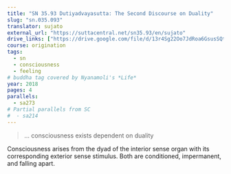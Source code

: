```yaml
---
title: "SN 35.93 Dutiyadvayasutta: The Second Discourse on Duality"
slug: "sn.035.093"
translator: sujato
external_url: "https://suttacentral.net/sn35.93/en/sujato"
drive_links: ["https://drive.google.com/file/d/13r4Sg22Oo7JdRoa6GsusSQtiSlmdMJez/view?usp=drivesdk"]
course: origination
tags:
  - sn
  - consciousness
  - feeling
# buddha tag covered by Nyanamoli's *Life*
year: 2018
pages: 4
parallels:
  - sa273
# Partial parallels from SC
#  - sa214
---
```


> … consciousness exists dependent on duality

Consciousness arises from the dyad of the interior sense organ with its corresponding exterior sense stimulus. Both are conditioned, impermanent, and falling apart.

